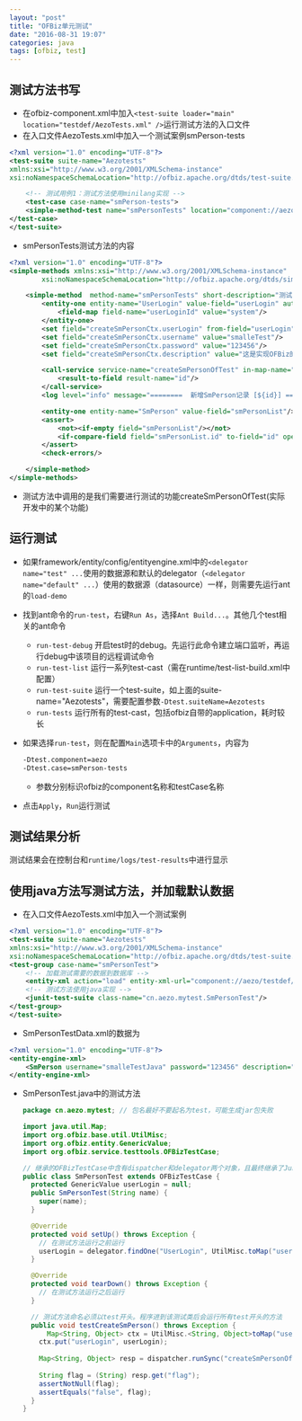 ```yaml
---
layout: "post"
title: "OFBiz单元测试"
date: "2016-08-31 19:07"
categories: java
tags: [ofbiz, test]
---
```


## 测试方法书写

- 在ofbiz-component.xml中加入`<test-suite loader="main" location="testdef/AezoTests.xml" />`运行测试方法的入口文件
- 在入口文件AezoTests.xml中加入一个测试案例smPerson-tests

```xml
<?xml version="1.0" encoding="UTF-8"?>
<test-suite suite-name="Aezotests"
xmlns:xsi="http://www.w3.org/2001/XMLSchema-instance"
xsi:noNamespaceSchemaLocation="http://ofbiz.apache.org/dtds/test-suite.xsd">

    <!-- 测试用例1：测试方法使用minilang实现 -->
    <test-case case-name="smPerson-tests">
    <simple-method-test name="smPersonTests" location="component://aezo/script/cn/aezo/test/AezoTestMethod.xml"/>
</test-case>
</test-suite>
```

- smPersonTests测试方法的内容

```xml
<?xml version="1.0" encoding="UTF-8"?>
<simple-methods xmlns:xsi="http://www.w3.org/2001/XMLSchema-instance"
        xsi:noNamespaceSchemaLocation="http://ofbiz.apache.org/dtds/simple-methods-v2.xsd">

    <simple-method  method-name="smPersonTests" short-description="测试smPerson新增改查" login-required="false">
        <entity-one entity-name="UserLogin" value-field="userLogin" auto-field-map="false">
            <field-map field-name="userLoginId" value="system"/>
        </entity-one>
        <set field="createSmPersonCtx.userLogin" from-field="userLogin"/>
        <set field="createSmPersonCtx.username" value="smalleTest"/>
        <set field="createSmPersonCtx.password" value="123456"/>
        <set field="createSmPersonCtx.description" value="这是实现OFBiz的Test功能产生的记录!"/>

        <call-service service-name="createSmPersonOfTest" in-map-name="createSmPersonCtx">
            <result-to-field result-name="id"/>
        </call-service>
        <log level="info" message="========  新增SmPerson记录 [${id}] ======="/>

        <entity-one entity-name="SmPerson" value-field="smPersonList"/>
        <assert>
            <not><if-empty field="smPersonList"/></not>
            <if-compare-field field="smPersonList.id" to-field="id" operator="equals"/>
        </assert>
        <check-errors/>

    </simple-method>
</simple-methods>
```

- 测试方法中调用的是我们需要进行测试的功能createSmPersonOfTest(实际开发中的某个功能)

## 运行测试

- 如果framework/entity/config/entityengine.xml中的`<delegator name="test" ...`使用的数据源和默认的delegator（`<delegator name="default" ...`）使用的数据源（datasource）一样，则需要先运行ant的`load-demo`
- 找到ant命令的`run-test`，右键`Run As`，选择`Ant Build...`。其他几个test相关的ant命令
  - `run-test-debug` 开启test时的debug。先运行此命令建立端口监听，再运行debug中该项目的远程调试命令
  - `run-test-list` 运行一系列test-cast（需在runtime/test-list-build.xml中配置）
  - `run-test-suite` 运行一个test-suite，如上面的suite-name="Aezotests"，需要配置参数`-Dtest.suiteName=Aezotests`
  - `run-tests` 运行所有的test-cast，包括ofbiz自带的application，耗时较长
- 如果选择`run-test`，则在配置`Main`选项卡中的`Arguments`，内容为

  ```bash
  -Dtest.component=aezo
  -Dtest.case=smPerson-tests
  ```
  - 参数分别标识ofbiz的component名称和testCase名称
- 点击`Apply`，`Run`运行测试

## 测试结果分析

测试结果会在控制台和`runtime/logs/test-results`中进行显示

## 使用java方法写测试方法，并加载默认数据

- 在入口文件AezoTests.xml中加入一个测试案例

```xml
<?xml version="1.0" encoding="UTF-8"?>
<test-suite suite-name="Aezotests"
xmlns:xsi="http://www.w3.org/2001/XMLSchema-instance"
xsi:noNamespaceSchemaLocation="http://ofbiz.apache.org/dtds/test-suite.xsd">
<test-group case-name="smPersonTest">
    <!-- 加载测试需要的数据到数据库 -->
    <entity-xml action="load" entity-xml-url="component://aezo/testdef/data/SmPersonTestData.xml"/>
    <!-- 测试方法使用java实现 -->
    <junit-test-suite class-name="cn.aezo.mytest.SmPersonTest"/>
</test-group>
</test-suite>
```

- SmPersonTestData.xml的数据为

```xml
<?xml version="1.0" encoding="UTF-8"?>
<entity-engine-xml>
    <SmPerson username="smalleTestJava" password="123456" description="这是ofbiz test测试需要提前放到数据库的数据"/>
</entity-engine-xml>
```

- SmPersonTest.java中的测试方法

  ```java
  package cn.aezo.mytest; // 包名最好不要起名为test，可能生成jar包失败

  import java.util.Map;
  import org.ofbiz.base.util.UtilMisc;
  import org.ofbiz.entity.GenericValue;
  import org.ofbiz.service.testtools.OFBizTestCase;

  // 继承的OFBizTestCase中含有dispatcher和delegator两个对象，且最终继承了Junit的TestCase类
  public class SmPersonTest extends OFBizTestCase {
  	protected GenericValue userLogin = null;
    public SmPersonTest(String name) {
      super(name);
    }

    @Override
    protected void setUp() throws Exception {
      // 在测试方法运行之前运行
      userLogin = delegator.findOne("UserLogin", UtilMisc.toMap("userLoginId", "system"), false);
    }

    @Override
    protected void tearDown() throws Exception {
      // 在测试方法运行之后运行
    }

    // 测试方法命名必须以test开头。程序进到该测试类后会运行所有test开头的方法
    public void testCreateSmPerson() throws Exception {
    	Map<String, Object> ctx = UtilMisc.<String, Object>toMap("username", "smalleTestJava", "password", "12345678", "description", "这是ofbiz test的测试数据");
      ctx.put("userLogin", userLogin);
      
      Map<String, Object> resp = dispatcher.runSync("createSmPersonOfTestJava", ctx);
      
      String flag = (String) resp.get("flag");
      assertNotNull(flag);
      assertEquals("false", flag);
    }
  }
  ```
